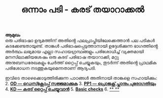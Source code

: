 ﻿---
title: ഒന്നാം പടി - കരട് തയാറാക്കൽ
---

**ആമുഖം**  
ഒരു പരിഭാഷാ ഉദ്യമത്തിന് അതിൻ്റെ ഫലപ്രാപ്തിയിലേക്കെത്താൻ പല പടികൾ കടക്കേണ്ടതായുണ്ട്. താങ്കൾ പരിഭാഷപ്പെടുത്താനായി ഉദ്ദേശിക്കുന്ന ഭാഗത്തിൻ്റെ അർത്ഥം ലഭ്യമായ എല്ലാ സഹായഗ്രന്ഥങ്ങളും പരിശോധിച്ച് വ്യക്തമായി മനസിലാക്കിയശേഷം ഒരു കരട് പരിഭാഷ തയാറാക്കി, മറ്റു അനുബന്ധരേഖകളും ചേർത്ത് റ്റൈപ്പ് ചെയ്യുകയും, തുടർന്ന് അതിൻ്റെ പ്രാഥമിക പരിശോധന നടത്തുകയുമെന്നതാണ് ആദ്യപടി.

ഇവിടെ താഴെക്കൊടുത്തിരിക്കുന്ന പാഠങ്ങൾ അതിനായി താങ്കളെ സഹായിക്കും:
2. [**OD — ഡെസ്ക്റ്റോപ്പ് സജ്ജമാക്കുക**](2.OD.md)
3. [**PP1 — പ്രൊജക്റ്റ് പ്ലാനും പുരോഗതിയും**](3.PP1.md)
4. [**KD — കരട് റ്റൈപ്പ് ചെയ്യുവാൻ**](4.KD.md)
5. [**Basic checks**](5.BC1.md)
6. [** **](6.PP2.md)  
